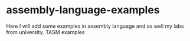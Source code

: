 # assembly-language-examples
Here I will add some examples in assembly language and as well my labs from university. TASM examples

